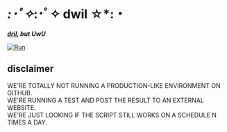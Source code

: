 # *:･ﾟ✧*:･ﾟ✧ dwil ☆*:・

***[dril](https://twitter.com/dril), but UwU***

[![Run][gh-action-badge]][gh-action]

[gh-action-badge]: https://img.shields.io/github/actions/workflow/status/php-tootbot/dwil/run.yml?branch=main&logo=github
[gh-action]: https://github.com/php-tootbot/dwil/actions/workflows/run.yml?query=branch%3Amain

## disclaimer

WE'RE TOTALLY NOT RUNNING A PRODUCTION-LIKE ENVIRONMENT ON GITHUB.<br>
WE'RE RUNNING A TEST AND POST THE RESULT TO AN EXTERNAL WEBSITE.<br>
WE'RE JUST LOOKING IF THE SCRIPT STILL WORKS ON A SCHEDULE N TIMES A DAY.
